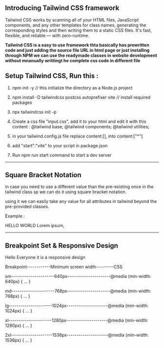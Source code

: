 <h2>Introducing Tailwind CSS framework</h2>

Tailwind CSS works by scanning all of your HTML files, JavaScript components, and any other templates for class names, generating the corresponding styles and then writing them to a static CSS files. It's fast, flexible, and reliable — with zero-runtime.


<b>Tailwind CSS is a easy to use framework thta basically has prewritten code and just adding the source file URL in html page or just installing through NPM we can use the readymade classes in website development without mnanually writtingt he complete css code in different file</b>


<h2> Setup Tailwind CSS, Run this :</h2>

1. npm init -y       // this initialize the directory as a Node.js project
2. npm install -D tailwindcss postcss autoprefixer vite  // install required packages
3. npx tailwindcss init -p
4. Create a css file "input.css", add it to your html and edit it with this content :
   @tailwind base;
   @tailwind components;
   @tailwind utilities;

5. in your tailwind.config.js file replace content:[], into content:["*"]
6. add "start":"vite" to your script in package.json
7. Run npm run start command to start a dev server
************************************************************************************************
<h2>Square Bracket Notation</h2>

in case you need to use a different value than the pre-existing once in the tailwind class sp we can do it using square bracket notation.

using it we can easily take any value for all attributes in tailwind beyond the pre-provided classes.

Example : <div class="p-[43px] bg-yellow-600 m-[32rem]">HELLO WORLD Lorem ipsum, </div>
***********************************************************************************************
<h2>Breakpoint Set & Responsive Design</h2>

<div class="mx-0 px-3 text-xs sm:text-sm md:text-base lg:text-xl xl:text-2xl 2xl:text-3xl bg-teal-200 sm:bg-teal-300 md:bg-teal-400 lg:bg-teal-500 xl:bg-teal-600 2xl:bg-teal-950 2xl:text-white">Hello Everyone it is a responsive design</div>

Breakpoint------------Minimum screen width---------CSS

sm----------------------640px----------------------@media (min-width: 640px) { ... }

md----------------------768px----------------------@media (min-width: 768px) { ... }

lg----------------------1024px---------------------@media (min-width: 1024px) { ... }

xl----------------------1280px---------------------@media (min-width: 1280px) { ... }

2xl---------------------1536px---------------------@media (min-width: 1536px) { ... }
